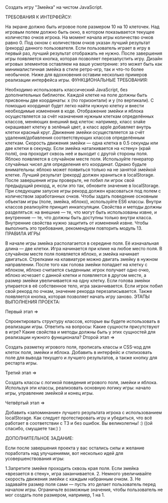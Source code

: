 Создать игру "Змейка" на чистом JavaScript.

ТРЕБОВАНИЯ К ИНТЕРФЕЙСУ:

На экране должно быть игровое поле размером 10 на 10 клеточек.
Над игровым полем должно быть окно, в котором показывается текущее количество очков игрока. На момент начала игры количество очков равно 0.
Под окном с количеством очков указан лучший результат (рекорд) данного пользователя. Если пользователь играет в игру в первый раз, лучший результат отображать не нужно.
После завершения игры появляется кнопка, которая позволяет перезапустить игру.
Дизайн игровых элементов оставляем на ваше усмотрение: это может быть как минималистичная змейка в стиле ретро-игр, так и что-то более необычное. Ниже для вдохновения оставим несколько примеров реализации интерфейса игры.
ФУНКЦИОНАЛЬНЫЕ ТРЕБОВАНИЯ:

Необходимо использовать классический JavaScript, без дополнительных библиотек.
Каждой клетке на поле должны быть присвоены две координаты: x (по горизонтали) и y (по вертикали). С помощью координат будет легко найти нужную клетку и внести необходимые изменения в коде.
Отображение змейки и яблока осуществляется за счёт назначения нужным клеткам определённых классов, меняющих внешний вид клеток: например, класс snake окрашивает клетку в зелёный цвет, а класс apple добавляет внутрь клетки красный круг.
Движение змейки осуществляется за счёт удаления/добавления соответствующих классов определённым клеткам.
Скорость движения змейки — одна клетка в 0.5 секунды или две клетки в секунду.
Если змейка наталкивается на «стену» (край поля), она проходит сквозь неё и выходит с другой стороны поля.
Яблоко появляется в случайном месте поля. Используйте генератор случайных чисел для определения его координат. Однако будьте внимательны: яблоко может появиться только на не занятой змейкой клетке.
Лучший результат (рекорд) должен храниться в localStorage. После завершения игры проверьте, не побил ли игрок свой предыдущий рекорд, и, если это так, обновите значение в localStorage. При следующем запуске игры рекорд должен красоваться под полем с количеством заработанных очков.
Чтобы задать поведение основным объектам игры (поле, змейка, яблоко), используйте ES6 классы.
Внутри классов реализуйте принцип инкапсуляции. Свойства и методы должны разделяться: на внешние — те, что могут быть использованы извне, и внутренние — те, что должны быть доступны только внутри класса.
Внутренние свойства нужно защитить от изменений извне. Чтобы выполнить это требование, рекомендуем повторить модуль 13.
ПРАВИЛА ИГРЫ

В начале игры змейка располагается в середине поля. Её изначальная длина — две клетки.
Игра начинается при клике на любое место поля. В случайном месте поля появляется яблоко, и змейка начинает двигаться. Стрелками на клавиатуре можно двигать змейку в нужном направлении.
После того как голова змейки попадает на клетку с яблоком, яблоко считается съеденным: игрок получает одно очко, яблоко исчезает с данной клетки и появляется в другом месте, а размер змейки увеличивается на одну клетку.
Если голова змейки упирается в её собственное тело, игра заканчивается. Если игрок побил свой рекорд по очкам, значение рекорда перезаписывается. Также появляется кнопка, которая позволяет начать игру заново.
ЭТАПЫ ВЫПОЛНЕНИЯ ПРОЕКТА:

Первый этап =>

Cпроектировать структуру классов, которые вы будете использовать в реализации игры. Ответить на вопросы: Какие сущности присутствуют в игре? Какие свойства и методы должны быть у этих сущностей для реализации нужного функционала?
Dторой этап =>

Создать разметку игрового поля, прописать классы и CSS-код для клеток поля, змейки и яблока. Добавить в интерфейс и стилизовать поле для вывода текущего и лучшего результатов, а также кнопку для рестарта игры.

Третий этап =>

Создать классы с логикой поведения игрового поля, змейки и яблока. Используя эти классы, реализовать основную логику игры: начало игры, управление змейкой и конец игры.

Четвёртый этап =>

Добавить «запоминание» лучшего результата игрока с использованием localStorage. Как следует протестировать игру и убедиться, что всё работает в соответствии с ТЗ и без ошибок. Вы великолепны! :) ((ой спасибо, смущаете так:) )

ДОПОЛНИТЕЛЬНОЕ ЗАДАНИЕ:

Если после завершения проекта у вас остались силы и желание поработать над улучшениями, вот несколько идей для усовершенствования игры:

1.Запретите змейке проходить сквозь края поля. Если змейка «врезается в стену», игра заканчивается. 2. Немного увеличивайте скорость движения змейки с каждым набранным очком. 3. Не задавайте размер поля сами — пусть это делает пользователь перед началом игры. Ограничьте возможные значения, чтобы пользователь не мог создать поле размером, например, 1 на 1.